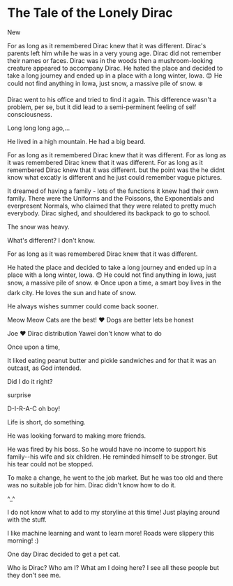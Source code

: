 
# The Tale of the Lonely Dirac
New 


For as long as it remembered Dirac knew that it was different. Dirac's parents left him while he was in a very young age. Dirac did not remember their names or faces.
Dirac was in the woods then a mushroom-looking creature appeared to accompany Dirac. 
He hated the place and decided to take a long journey and ended up in a place with a long winter, Iowa.  :blush:
He could not find anything in Iowa, just snow, a massive pile of snow. :snowflake:

Dirac went to his office and tried to find it again. This difference wasn't a problem, per se, but it did lead to a semi-perminent feeling of self consciousness.

Long long long ago,...

He lived in a high mountain. He had a big beard.

For as long as it remembered Dirac knew that it was different. 
For as long as it was remembered Dirac knew that it was different.
For as long as it remembered Dirac knew that it was different. 
but the point was the he didnt know what excatly is different and he just could remember vague pictures.


It dreamed of having a family - lots of the functions it knew had their own family. There were the Uniforms and the Poissons, the Exponentials and everpresent Normals, who claimed that they were related to pretty much everybody. Dirac sighed, and shouldered its backpack to go to school.

The snow was heavy.

What's different?
I don't know.


For as long as it was remembered Dirac knew that it was different.

He hated the place and decided to take a long journey and ended up in a place with a long winter, Iowa.  :blush:
He could not find anything in Iowa, just snow, a massive pile of snow. :snowflake:
Once upon a time, a smart boy lives in the dark city. He loves the sun and hate of snow.

He always wishes summer could come back sooner.

Meow Meow Cats are the best! :heart:
Dogs are better lets be honest 

Joe :heart: Dirac distribution
Yawei don't know what to do

Once upon a time,

It liked eating peanut butter and pickle sandwiches and for that it was an outcast, as God intended. 


Did I do it right?

surprise

D-I-R-A-C oh boy!


Life is short, do something.


He was looking forward to making more friends.

He was fired by his boss. So he would have no income to support his family--his wife and six children. He reminded himself to be stronger. But his tear could not be stopped.

To make a change, he went to the job market. But he was too old and there was no suitable job for him. Dirac didn't know how to do it.

^_^

I do not know what to add to my storyline at this time!
Just playing around with the stuff.

I like machine learning and want to learn more! Roads were slippery this morning! :)

One day Dirac decided to get a pet cat.

Who is Dirac? Who am I? What am I doing here?
I see all these people but they don't see me.
